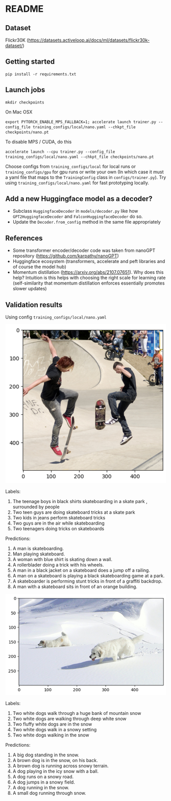 # README

## Dataset
Flickr30K (https://datasets.activeloop.ai/docs/ml/datasets/flickr30k-dataset/) 

## Getting started
```shell
pip install -r requirements.txt
```

## Launch jobs
```shell
mkdir checkpoints
```
On Mac OSX
```shell
export PYTORCH_ENABLE_MPS_FALLBACK=1; accelerate launch trainer.py --config_file training_configs/local/nano.yaml --chkpt_file checkpoints/nano.pt
```
To disable MPS / CUDA, do this
```shell
accelerate launch --cpu trainer.py --config_file training_configs/local/nano.yaml --chkpt_file checkpoints/nano.pt
```
Choose configs from `training_configs/local` for local runs or `training_configs/gpu` for gpu runs or 
write your own (In which case it must a yaml file that maps to the `TrainingConfig` class in 
`configs/trainer.py`). Try using `training_configs/local/nano.yaml` for fast prototyping locally.

## Add a new Huggingface model as a decoder?
* Subclass `HuggingfaceDecoder` in `models/decoder.py` like how `GPT2HuggingfaceDecoder` and `FalconHuggingfaceDecoder`
  do so.
* Update the `Decoder.from_config` method in the same file appropriately 

## References
 * Some transformer encoder/decoder code was taken from nanoGPT repository (https://github.com/karpathy/nanoGPT)
 * Huggingface ecosystem (transformers, accelerate and peft libraries and of course the model hub)
 * Momentum distillation (https://arxiv.org/abs/2107.07651). Why does this help? Intuition is this helps with choosing 
   the right scale for learning rate (self-similarity that momentum distillation enforces essentially promotes slower 
   updates)

## Validation results
Using config `training_configs/local/nano.yaml`

<img src="assets/skateboarders.png" alt="Goal" width="550"/>

Labels:

1. The teenage boys in black shirts skateboarding in a skate park , surrounded by people 
2. Two teen guys are doing skateboard tricks at a skate park 
3. Two kids in jeans perform skateboard tricks 
4. Two guys are in the air while skateboarding 
5. Two teenagers doing tricks on skateboards

Predictions:

1. A man is skateboarding.
2. Man playing skateboard.
3. A woman with blue shirt is skating down a wall.
4. A rollerblader doing a trick with his wheels.
5. A man in a black jacket on a skateboard does a jump off a railing.
6. A man on a skateboard is playing a black skateboarding game at a park.
7. A skateboarder is performing stunt tricks in front of a graffiti backdrop.
8. A man with a skateboard sits in front of an orange building.

<img src="assets/dog-snow.png" alt="Goal" width="550"/>

Labels:

1. Two white dogs walk through a huge bank of mountain snow 
2. Two white dogs are walking through deep white snow 
3. Two fluffy white dogs are in the snow
4. Two white dogs walk in a snowy setting 
5. Two white dogs walking in the snow 


Predictions:

1. A big dog standing in the snow.
2. A brown dog is in the snow, on his back.
3. A brown dog is running across snowy terrain.
4. A dog playing in the icy snow with a ball.
5. A dog runs on a snowy road.
6. A dog jumps in a snowy field.
7. A dog running in the snow.
8. A small dog running through snow.

